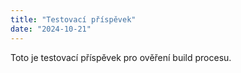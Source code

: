 ```yaml
---
title: "Testovací příspěvek"
date: "2024-10-21"
---
```


Toto je testovací příspěvek pro ověření build procesu.
